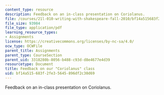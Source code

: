 ```yaml
---
content_type: resource
description: Feedback on an in-class presentation on Coriolanus.
file: /courses/21l-010-writing-with-shakespeare-fall-2010/bf14a515683f2fe35645896df2c30d69_MIT21L_010F10_assn14.pdf
file_size: 93984
file_type: application/pdf
learning_resource_types:
- Assignments
license: https://creativecommons.org/licenses/by-nc-sa/4.0/
ocw_type: OCWFile
parent_title: Assignments
parent_type: CourseSection
parent_uid: 3318280b-8056-b488-c93d-d8e4677e4d39
resourcetype: Document
title: Feedback on our "Coriolanus" class
uid: bf14a515-683f-2fe3-5645-896df2c30d69
---
```

Feedback on an in-class presentation on Coriolanus.